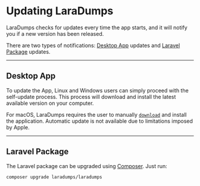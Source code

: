 # Updating LaraDumps

 LaraDumps checks for updates every time the app starts, and it will notify you if a new version has been released.

There are two types of notifications: [Desktop App](/get-started/installation?id=desktop-app) updates and [Laravel Package](get-started/installation?id=laravel-package) updates.

---

## Desktop App

To update the App, Linux and Windows users can simply proceed with the self-update process. This process will download and install the latest available version on your computer.

<!--LaraDumpsVersion-->
For macOS, LaraDumps requires the user to manually [`download`](https://github.com/laradumps/app/releases/download/v2.0.2/LaraDumps-2.0.2.dmg) and install the application. Automatic update is not available due to limitations imposed by Apple.
<!--EndOfLaraDumpsVersion-->

---

## Laravel Package

The Laravel package can be upgraded using [Composer](https://getcomposer.org). Just run:

```shell
composer upgrade laradumps/laradumps
```
